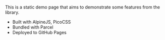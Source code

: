 This is a static demo page that aims to demonstrate some features from the library.

- Built with AlpineJS, PicoCSS
- Bundled with Parcel
- Deployed to GitHub Pages
